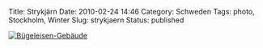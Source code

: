 Title: Strykjärn
Date: 2010-02-24 14:46
Category: Schweden
Tags: photo, Stockholm, Winter
Slug: strykjaern
Status: published

[![Bügeleisen-Gebäude](/pic/strykjarn_s.jpg "Bügeleisen-Gebäude")](/pic/strykjarn_l.jpg)

